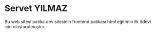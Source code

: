 # Servet YILMAZ
Bu web sitesi patika.dev sitesinin frontend patikası html eğitimin ilk ödevi için oluşturulmuştur..